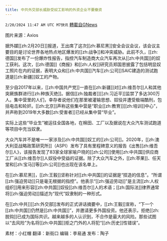 ```yaml
---
title: 中共外交部长威胁受奴工影响的外资企业不要撤资
---
```

`2/20/2024 11:47 AM UTC M7快讯` [轉載自GNews](https://gnews.org/articles/2325501)

图片来源：Axios

据外媒[[zh:2月20日]]报道，王出席了这次[[zh:慕尼黑]]安全会议会议，该会议主要目的是讨论世界各地热点地区爆发的[[zh:战争]]和冲突威胁。此前不久，[[zh:德国]]发布了一份爆炸性报告，指控汽车制造商大众汽车再次从[[zh:中共国]]的奴工获利。这次，[[zh:德国]]《商报》和[[zh:人权]]研究员郑国恩披露了包括明显奴工照片在内的证据，表明大众和[[zh:中共国]]汽车[[zh:公司]]SAIC建造的测试跑道是[[zh:新疆]]奴工的产物。

至少自2017年以来，[[zh:中国共产党]]一直在[[zh:新疆]]对[[zh:维吾尔]]人和其他突厥族群进行[[zh:种族灭绝]]。据信[[zh:独裁者]][[zh:习近平]]监禁了多达300万人。集中营里的人们，幸存者说他们在那里被灌输思想、奴役并遭受极端酷刑，包括电击和轮奸。[[zh:北京]]声称这些集中营是“职业[[zh:教育]][[zh:培训]]中心”，并声称到2019年大多数[[zh:受害者]]已经从集中营“毕业”。

实际上这些“毕业生”被运往全国各地，在棉田、工厂以及据说在大众汽车测试跑道等项目中充当奴隶。

大众汽车并不是唯一一家涉及[[zh:中共国]]奴工的[[zh:公司]]。2020年，[[zh:澳大利亚战略政策研究所]]（ASPI）发布了具有里程碑意义的报告《出售[[zh:维吾尔]]人》，该报告发现了83家全球家喻户晓的[[zh:公司]]使用[[zh:中共国]]供应商工厂从[[zh:维吾尔]]人奴役中受益的证据。除了大众汽车之外，[[zh:苹果]]、任天堂和[[zh:宝马]]等[[zh:公司]]也出现在该名单上。

在[[zh:慕尼黑]]，[[zh:王毅]]坚称针对[[zh:中共国]]的证据是“捏造的信息”。“所谓[[zh:强迫劳动]]只是毫无根据的指控”。他表示“[[zh:强迫劳动]]”是主流[[zh:人权组织]]用来形容[[zh:中共国]]奴役[[zh:维吾尔]]人的术语；[[zh:国际法]]律界通常将[[zh:强迫劳动]]描述为“现代”奴隶制的一种形式。

在[[zh:中共]][[zh:外交部]]发布的正式讲话摘要中，[[zh:王毅]]宣称，“下一个[[zh:中共国]]仍然是[[zh:中共国]]”，并邀请更多外国投资。他还表示，拒绝[[zh:脱钩]]已成为国际共识。越来越多的人认识到，不合作是最大的风险。那些试图以“去风险”为名将[[zh:中共国]]拒之门外的人将犯“[[zh:历史]]性错误”。

       
素材：小红帽  翻译：新街口  编辑：李易通  发布：陶子


